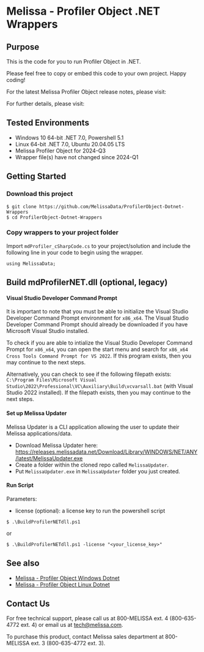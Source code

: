 # Melissa - Profiler Object .NET Wrappers

## Purpose
This is the code for you to run Profiler Object in .NET.

Please feel free to copy or embed this code to your own project. Happy coding!

For the latest Melissa Profiler Object release notes, please visit: 

For further details, please visit: 

## Tested Environments
- Windows 10 64-bit .NET 7.0, Powershell 5.1
- Linux 64-bit .NET 7.0, Ubuntu 20.04.05 LTS
- Melissa Profiler Object for 2024-Q3
- Wrapper file(s) have not changed since 2024-Q1

## Getting Started

### Download this project
```
$ git clone https://github.com/MelissaData/ProfilerObject-Dotnet-Wrappers
$ cd ProfilerObject-Dotnet-Wrappers
```

### Copy wrappers to your project folder
Import `mdProfiler_cSharpCode.cs` to your project/solution and include the following line in your code to begin using the wrapper.

```
using MelissaData;
```

## Build mdProfilerNET.dll (optional, legacy)

#### Visual Studio Developer Command Prompt
It is important to note that you must be able to initialize the Visual Studio Developer Command Prompt environment for `x86_x64`. The Visual Studio Developer Command Prompt should already be downloaded if you have Microsoft Visual Studio installed. 

To check if you are able to intialize the Visual Studio Developer Command Prompt for `x86_x64`, you can open the start menu and search for `x86_x64 Cross Tools Command Prompt for VS 2022`. If this program exists, then you may continue to the next steps.

Alternatively, you can check to see if the following filepath exists: `C:\Program Files\Microsoft Visual Studio\2022\Professional\VC\Auxiliary\Build\vcvarsall.bat` (with Visual Studio 2022 installed). If the filepath exists, then you may continue to the next steps.

#### Set up Melissa Updater 
Melissa Updater is a CLI application allowing the user to update their Melissa applications/data. 

- Download Melissa Updater here: <https://releases.melissadata.net/Download/Library/WINDOWS/NET/ANY/latest/MelissaUpdater.exe>
- Create a folder within the cloned repo called `MelissaUpdater`.
- Put `MelissaUpdater.exe` in `MelissaUpdater` folder you just created.

#### Run Script
Parameters:
- license (optional): a license key to run the powershell script

```
$ .\BuildProfilerNETdll.ps1
```

or

```
$ .\BuildProfilerNETdll.ps1 -license "<your_license_key>"
```

## See also
- [Melissa - Profiler Object Windows Dotnet](https://github.com/MelissaData/ProfilerObject-Dotnet)
- [Melissa - Profiler Object Linux Dotnet](https://github.com/MelissaData/ProfilerObject-Dotnet-Linux)
    
## Contact Us
For free technical support, please call us at 800-MELISSA ext. 4 (800-635-4772 ext. 4) or email us at tech@melissa.com.

To purchase this product, contact Melissa sales department at 800-MELISSA ext. 3 (800-635-4772 ext. 3).
